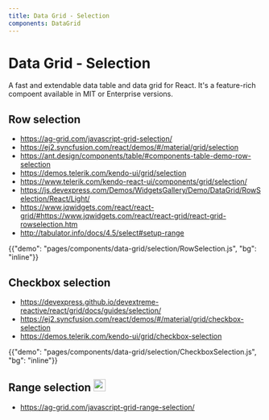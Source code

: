 ```yaml
---
title: Data Grid - Selection
components: DataGrid
---
```


# Data Grid - Selection

<p class="description">A fast and extendable data table and data grid for React. It's a feature-rich compoent available in MIT or Enterprise versions.</p>

## Row selection

- https://ag-grid.com/javascript-grid-selection/
- https://ej2.syncfusion.com/react/demos/#/material/grid/selection
- https://ant.design/components/table/#components-table-demo-row-selection
- https://demos.telerik.com/kendo-ui/grid/selection
- https://www.telerik.com/kendo-react-ui/components/grid/selection/
- https://js.devexpress.com/Demos/WidgetsGallery/Demo/DataGrid/RowSelection/React/Light/
- https://www.jqwidgets.com/react/react-grid/#https://www.jqwidgets.com/react/react-grid/react-grid-rowselection.htm
- http://tabulator.info/docs/4.5/select#setup-range


{{"demo": "pages/components/data-grid/selection/RowSelection.js", "bg": "inline"}}

## Checkbox selection

- https://devexpress.github.io/devextreme-reactive/react/grid/docs/guides/selection/
- https://ej2.syncfusion.com/react/demos/#/material/grid/checkbox-selection
- https://demos.telerik.com/kendo-ui/grid/checkbox-selection

{{"demo": "pages/components/data-grid/selection/CheckboxSelection.js", "bg": "inline"}}

## Range selection <img src="/static/images/logos/enterprise.svg" width="24" height="24" alt="enterprise feature" loading="lazy" />

- https://ag-grid.com/javascript-grid-range-selection/
